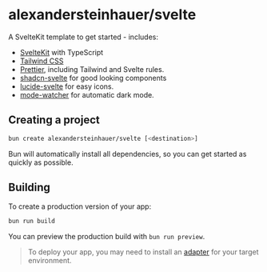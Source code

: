 # alexandersteinhauer/svelte

A SvelteKit template to get started - includes:

- [SvelteKit](https://kit.svelte.dev/docs/introduction) with TypeScript
- [Tailwind CSS](https://tailwindcss.com)
- [Prettier](https://prettier.io/docs), including Tailwind and Svelte rules.
- [shadcn-svelte](https://www.shadcn-svelte.com/) for good looking components
- [lucide-svelte](https://lucide.dev/) for easy icons.
- [mode-watcher](https://github.com/svecosystem/mode-watcher) for automatic dark mode.

## Creating a project

```bash
bun create alexandersteinhauer/svelte [<destination>]
```

Bun will automatically install all dependencies, so you can get started as quickly as possible.

## Building

To create a production version of your app:

```bash
bun run build
```

You can preview the production build with `bun run preview`.

> To deploy your app, you may need to install an [adapter](https://kit.svelte.dev/docs/adapters) for your target environment.
